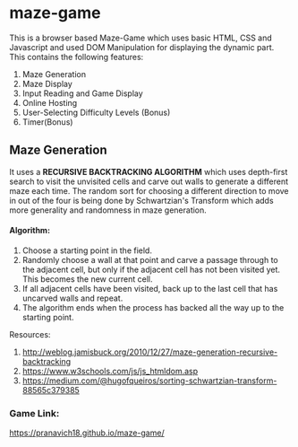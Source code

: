 # maze-game

This is a browser based Maze-Game which uses basic HTML, CSS and Javascript and used DOM Manipulation for displaying the dynamic part.
This contains the following features:
1. Maze Generation
2. Maze Display
3. Input Reading and Game Display
4. Online Hosting
5. User-Selecting Difficulty Levels (Bonus)
6. Timer(Bonus)

## Maze Generation
It uses a  **RECURSIVE BACKTRACKING ALGORITHM** which uses depth-first search to visit the unvisited cells and carve out walls to generate a different maze each time. The random sort for choosing a different direction to move in out of the four is being done by Schwartzian's Transform which adds more generality and randomness in maze generation.

#### Algorithm:
1. Choose a starting point in the field.
2. Randomly choose a wall at that point and carve a passage through to the adjacent cell, but only if the adjacent cell has not been visited yet. This becomes the new current cell.
3. If all adjacent cells have been visited, back up to the last cell that has uncarved walls and repeat.
4. The algorithm ends when the process has backed all the way up to the starting point.

Resources: 
1. http://weblog.jamisbuck.org/2010/12/27/maze-generation-recursive-backtracking
2. https://www.w3schools.com/js/js_htmldom.asp
3. https://medium.com/@hugofqueiros/sorting-schwartzian-transform-88565c379385

### Game Link:
https://pranavich18.github.io/maze-game/
